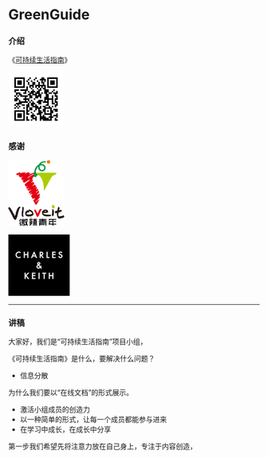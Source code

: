 # GreenGuide

### 介绍
《[可持续生活指南](https://greenguide.readthedocs.io/)》



![](_static/images/qrcode_long.png)



### 感谢

![](_static/images/vloveit_logo.png)

![](_static/images/ck_logo_123x123.png)





---



### 讲稿

大家好，我们是“可持续生活指南”项目小组，



《可持续生活指南》是什么，要解决什么问题？

- 信息分散



为什么我们要以“在线文档”的形式展示。

- 激活小组成员的创造力
- 以一种简单的形式，让每一个成员都能参与进来
- 在学习中成长，在成长中分享

第一步我们希望先将注意力放在自己身上，专注于内容创造，